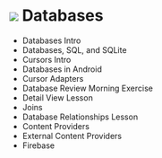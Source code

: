 # ![](https://ga-dash.s3.amazonaws.com/production/assets/logo-9f88ae6c9c3871690e33280fcf557f33.png) Databases

- Databases Intro
- Databases, SQL, and SQLite
- Cursors Intro
- Databases in Android
- Cursor Adapters
- Database Review Morning Exercise
- Detail View Lesson
- Joins
- Database Relationships Lesson
- Content Providers
- External Content Providers
- Firebase

